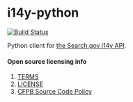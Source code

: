 # i14y-python

[![Build Status](https://travis-ci.org/cfpb/i14y-python.svg?branch=master)](https://travis-ci.org/cfpb/i14y-python)

Python client for [the Search.gov i14y API](https://search.gov/developer/i14y.html).

#### Open source licensing info
1. [TERMS](TERMS.md)
2. [LICENSE](LICENSE)
3. [CFPB Source Code Policy](https://github.com/cfpb/source-code-policy/)
